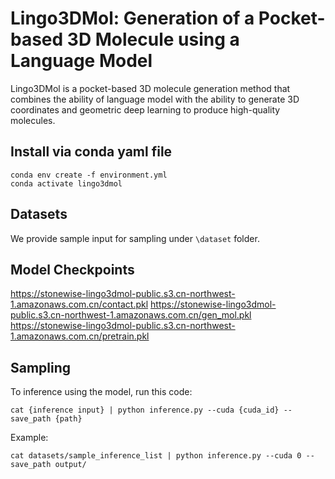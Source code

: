 # Lingo3DMol: Generation of a Pocket-based 3D Molecule using a Language Model
Lingo3DMol is a pocket-based 3D molecule generation method that combines the ability of language model with the ability to generate 3D coordinates and geometric deep learning to produce high-quality molecules. 

## Install via conda yaml file
```
conda env create -f environment.yml
conda activate lingo3dmol
```
## Datasets
We provide sample input for sampling under `\dataset` folder.

## Model Checkpoints
https://stonewise-lingo3dmol-public.s3.cn-northwest-1.amazonaws.com.cn/contact.pkl
https://stonewise-lingo3dmol-public.s3.cn-northwest-1.amazonaws.com.cn/gen_mol.pkl
https://stonewise-lingo3dmol-public.s3.cn-northwest-1.amazonaws.com.cn/pretrain.pkl

## Sampling
To inference using the model, run this code:
```
cat {inference input} | python inference.py --cuda {cuda_id} --save_path {path}
```
Example:
```
cat datasets/sample_inference_list | python inference.py --cuda 0 --save_path output/
```
